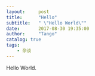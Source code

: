 ```yaml
---
layout:     post
title:      "Hello"
subtitle:   " \"Hello World\""
date:       2017-08-30 19:35:00
author:     "Tango"
catalog: true
tags:
    - 杂谈
---
```


Hello World.